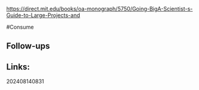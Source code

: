 https://direct.mit.edu/books/oa-monograph/5750/Going-BigA-Scientist-s-Guide-to-Large-Projects-and



#Consume 



## Follow-ups


## Links: 



202408140831
